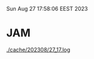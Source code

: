 Sun Aug 27 17:58:06 EEST 2023
# JAM
<a href='./cache/202308/27_17.log'>./cache/202308/27_17.log</a>
